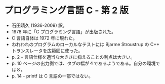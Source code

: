 # プログラミング言語 C - 第 2 版

- 石田晴久 (1936-2009) 訳。
- 1978 年に「C プログラミング言語」が出版された。
- C 言語自体は 1972 年に現れた。
- われわれのプログラムのローカルなテストには Bjarme Stroustrup の C++ トランスレータを広範囲に使った。
- p. 2 - 言語仕様を適当な大きさに抑えることの利点は大きい。
- p. 10 ページの出力例では、タブの幅が４であるようである。自分の環境では８。
- p. 14 - printf は C 言語の一部ではない。